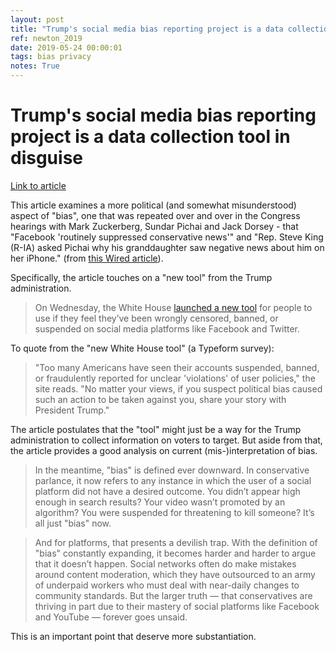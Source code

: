 ```yaml
---
layout: post
title: "Trump's social media bias reporting project is a data collection tool in disguise"
ref: newton_2019
date: 2019-05-24 00:00:01
tags: bias privacy
notes: True
---
```


# Trump's social media bias reporting project is a data collection tool in disguise

[Link to article](https://www.theverge.com/interface/2019/5/16/18627096/trump-social-media-bias-reporting-scam-christchurch-call)

This article examines a more political (and somewhat misunderstood) aspect of "bias", one that was repeated over and over in the Congress hearings with Mark Zuckerberg, Sundar Pichai and Jack Dorsey - that "Facebook 'routinely suppressed conservative news'" and "Rep. Steve King (R-IA) asked Pichai why his granddaughter saw negative news about him on her iPhone." (from [this Wired article](https://www.wired.com/story/congress-sundar-pichai-google-ceo-hearing/)).

Specifically, the article touches on a "new tool" from the Trump administration.

> On Wednesday, the White House [launched a new tool](https://whitehouse.typeform.com/to/Jti9QH) for people to use if they feel they’ve been wrongly censored, banned, or suspended on social media platforms like Facebook and Twitter.

To quote from the "new White House tool" (a Typeform survey):

> "Too many Americans have seen their accounts suspended, banned, or fraudulently reported for unclear 'violations' of user policies," the site reads. "No matter your views, if you suspect political bias caused such an action to be taken against you, share your story with President Trump."

The article postulates that the "tool" might just be a way for the Trump administration to collect information on voters to target. But aside from that, the article provides a good analysis on current (mis-)interpretation of bias.

> In the meantime, "bias" is defined ever downward. In conservative parlance, it now refers to any instance in which the user of a social platform did not have a desired outcome. You didn’t appear high enough in search results? Your video wasn’t promoted by an algorithm? You were suspended for threatening to kill someone? It’s all just "bias" now.

> And for platforms, that presents a devilish trap. With the definition of "bias" constantly expanding, it becomes harder and harder to argue that it doesn’t happen. Social networks often do make mistakes around content moderation, which they have outsourced to an army of underpaid workers who must deal with near-daily changes to community standards. But the larger truth — that conservatives are thriving in part due to their mastery of social platforms like Facebook and YouTube — forever goes unsaid.

This is an important point that deserve more substantiation.
